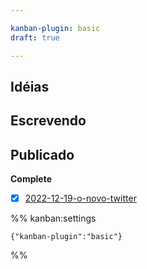 ```yaml
---

kanban-plugin: basic
draft: true

---
```


## Idéias



## Escrevendo



## Publicado

**Complete**
- [x] [2022-12-19-o-novo-twitter](content/portugues/blog/notas/2022-12-19-o-novo-twitter.md)




%% kanban:settings
```
{"kanban-plugin":"basic"}
```
%%